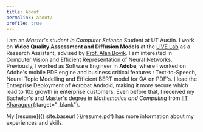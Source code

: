 ```yaml
---
title: About
permalink: about/
profile: true
---
```


I am an *Master's student in Computer Science* Student at UT Austin. I work on **Video Quality Assessment and Diffusion Models** at the [LIVE Lab](https://live.ece.utexas.edu/) as a Research Assistant, advised by [Prof. Alan Bovik](https://www.ece.utexas.edu/people/faculty/alan-bovik). I am interested in Computer Vision and Efficient Representation of Neural Networks. 
Previously, I worked as Software Engineer in **Adobe**, where I worked on Adobe's mobile PDF engine and business critical features : Text-to-Speech, Neural Topic Modelling and Efficient BERT model for QA on PDF's. I lead the Entreprise Deployment of Acrobat Android, making it more secure which lead to 10x growth in enterprise customers.
 Even before that, I received my Bachelor's and Master's degree in *Mathematics and Computing* from [IIT Kharagpur](http://www.iitkgp.ac.in){:target="_blank"}.

My [resume]({{ site.baseurl }}/resume.pdf) has more information about my experiences and skills.

